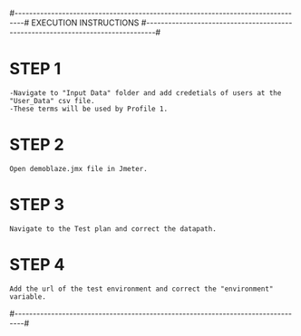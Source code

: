 #--------------------------------------------------------------------------------#
EXECUTION INSTRUCTIONS
#--------------------------------------------------------------------------------#

# STEP 1
	-Navigate to "Input Data" folder and add credetials of users at the "User_Data" csv file.
	-These terms will be used by Profile 1.
# STEP 2 
	Open demoblaze.jmx file in Jmeter.
# STEP 3
	Navigate to the Test plan and correct the datapath.
# STEP 4
	Add the url of the test environment and correct the "environment" variable. 


#--------------------------------------------------------------------------------#
